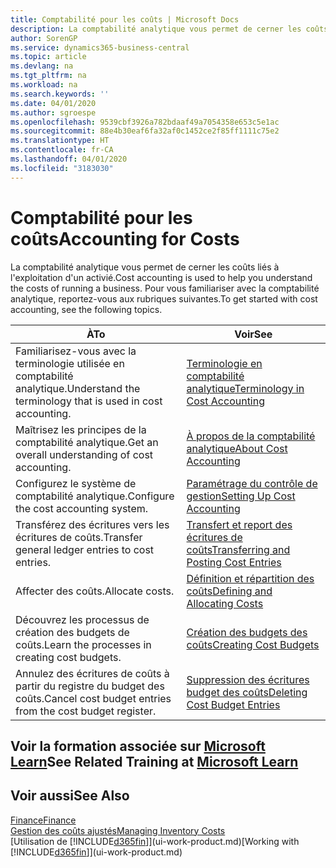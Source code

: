 ```yaml
---
title: Comptabilité pour les coûts | Microsoft Docs
description: La comptabilité analytique vous permet de cerner les coûts liés à l'exploitation d'un activié. Pour vous familiariser avec la comptabilité analytique, reportez-vous aux rubriques suivantes.
author: SorenGP
ms.service: dynamics365-business-central
ms.topic: article
ms.devlang: na
ms.tgt_pltfrm: na
ms.workload: na
ms.search.keywords: ''
ms.date: 04/01/2020
ms.author: sgroespe
ms.openlocfilehash: 9539cbf3926a782bdaaf49a7054358e653c5e1ac
ms.sourcegitcommit: 88e4b30eaf6fa32af0c1452ce2f85ff1111c75e2
ms.translationtype: HT
ms.contentlocale: fr-CA
ms.lasthandoff: 04/01/2020
ms.locfileid: "3183030"
---
```

# <a name="accounting-for-costs"></a><span data-ttu-id="fe894-104">Comptabilité pour les coûts</span><span class="sxs-lookup"><span data-stu-id="fe894-104">Accounting for Costs</span></span>
<span data-ttu-id="fe894-105">La comptabilité analytique vous permet de cerner les coûts liés à l'exploitation d'un activié.</span><span class="sxs-lookup"><span data-stu-id="fe894-105">Cost accounting is used to help you understand the costs of running a business.</span></span> <span data-ttu-id="fe894-106">Pour vous familiariser avec la comptabilité analytique, reportez-vous aux rubriques suivantes.</span><span class="sxs-lookup"><span data-stu-id="fe894-106">To get started with cost accounting, see the following topics.</span></span>  

|<span data-ttu-id="fe894-107">À</span><span class="sxs-lookup"><span data-stu-id="fe894-107">To</span></span>|<span data-ttu-id="fe894-108">Voir</span><span class="sxs-lookup"><span data-stu-id="fe894-108">See</span></span>|  
|--------|---------|  
|<span data-ttu-id="fe894-109">Familiarisez-vous avec la terminologie utilisée en comptabilité analytique.</span><span class="sxs-lookup"><span data-stu-id="fe894-109">Understand the terminology that is used in cost accounting.</span></span>|[<span data-ttu-id="fe894-110">Terminologie en comptabilité analytique</span><span class="sxs-lookup"><span data-stu-id="fe894-110">Terminology in Cost Accounting</span></span>](finance-terminology-in-cost-accounting.md)|  
|<span data-ttu-id="fe894-111">Maîtrisez les principes de la comptabilité analytique.</span><span class="sxs-lookup"><span data-stu-id="fe894-111">Get an overall understanding of cost accounting.</span></span>|[<span data-ttu-id="fe894-112">À propos de la comptabilité analytique</span><span class="sxs-lookup"><span data-stu-id="fe894-112">About Cost Accounting</span></span>](finance-about-cost-accounting.md)|  
|<span data-ttu-id="fe894-113">Configurez le système de comptabilité analytique.</span><span class="sxs-lookup"><span data-stu-id="fe894-113">Configure the cost accounting system.</span></span>|[<span data-ttu-id="fe894-114">Paramétrage du contrôle de gestion</span><span class="sxs-lookup"><span data-stu-id="fe894-114">Setting Up Cost Accounting</span></span>](finance-set-up-cost-accounting.md)|  
|<span data-ttu-id="fe894-115">Transférez des écritures vers les écritures de coûts.</span><span class="sxs-lookup"><span data-stu-id="fe894-115">Transfer general ledger entries to cost entries.</span></span>|[<span data-ttu-id="fe894-116">Transfert et report des écritures de coûts</span><span class="sxs-lookup"><span data-stu-id="fe894-116">Transferring and Posting Cost Entries</span></span>](finance-transfer-and-post-cost-entries.md)|  
|<span data-ttu-id="fe894-117">Affecter des coûts.</span><span class="sxs-lookup"><span data-stu-id="fe894-117">Allocate costs.</span></span>|[<span data-ttu-id="fe894-118">Définition et répartition des coûts</span><span class="sxs-lookup"><span data-stu-id="fe894-118">Defining and Allocating Costs</span></span>](finance-define-and-allocate-costs.md)|  
|<span data-ttu-id="fe894-119">Découvrez les processus de création des budgets de coûts.</span><span class="sxs-lookup"><span data-stu-id="fe894-119">Learn the processes in creating cost budgets.</span></span>|[<span data-ttu-id="fe894-120">Création des budgets des coûts</span><span class="sxs-lookup"><span data-stu-id="fe894-120">Creating Cost Budgets</span></span>](finance-create-cost-budgets.md)|
|<span data-ttu-id="fe894-121">Annulez des écritures de coûts à partir du registre du budget des coûts.</span><span class="sxs-lookup"><span data-stu-id="fe894-121">Cancel cost budget entries from the cost budget register.</span></span>|[<span data-ttu-id="fe894-122">Suppression des écritures budget des coûts</span><span class="sxs-lookup"><span data-stu-id="fe894-122">Deleting Cost Budget Entries</span></span>](finance-how-to-delete-cost-budget-entries.md)|

## <a name="see-related-training-at-microsoft-learn"></a><span data-ttu-id="fe894-123">Voir la formation associée sur [Microsoft Learn](/learn/paths/use-cost-accounting-dynamics-365-business-central/)</span><span class="sxs-lookup"><span data-stu-id="fe894-123">See Related Training at [Microsoft Learn](/learn/paths/use-cost-accounting-dynamics-365-business-central/)</span></span>

## <a name="see-also"></a><span data-ttu-id="fe894-124">Voir aussi</span><span class="sxs-lookup"><span data-stu-id="fe894-124">See Also</span></span>  
[<span data-ttu-id="fe894-125">Finance</span><span class="sxs-lookup"><span data-stu-id="fe894-125">Finance</span></span>](finance.md)  
[<span data-ttu-id="fe894-126">Gestion des coûts ajustés</span><span class="sxs-lookup"><span data-stu-id="fe894-126">Managing Inventory Costs</span></span>](finance-manage-inventory-costs.md)  
<span data-ttu-id="fe894-127">[Utilisation de [!INCLUDE[d365fin](includes/d365fin_md.md)]](ui-work-product.md)</span><span class="sxs-lookup"><span data-stu-id="fe894-127">[Working with [!INCLUDE[d365fin](includes/d365fin_md.md)]](ui-work-product.md)</span></span>

